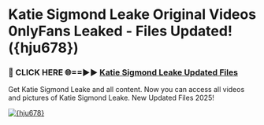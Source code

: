 # Katie Sigmond Leake Original Videos 0nlyFans Leaked - Files Updated! ({hju678})

<h3>🔴 CLICK HERE 🌐==►► <a href="https://tinyurl.com/ms9xzufz" rel="nofollow">Katie Sigmond Leake Updated Files</a></h3>

Get Katie Sigmond Leake and all content. Now you can access all videos and pictures of Katie Sigmond Leake. New Updated Files 2025!

[![{hju678}](https://i.imgur.com/PQ7UWWw.gif)](https://tinyurl.com/ms9xzufz)